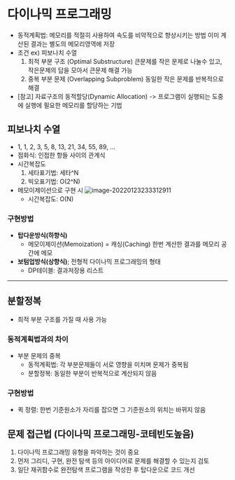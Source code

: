 # 다이나믹 프로그래밍

- 동적계획법: 메모리를 적절히 사용하여 속도를 비약적으로 향상시키는 방법
  					이미 계산된 결과는 별도의 메모리영역에 저장
- 조건 ex) 피보나치 수열
  1. 최적 부분 구조 (Optimal Substructure)
     큰문제를 작은 문제로 나눌수 있고, 작은문제의 답을 모아서 큰문제 해결 가능
  2. 중복 부분 문제 (Overlapping Subproblem)
     동일한 작은 문제를 반복적으로 해결
- [참고] 자료구조의 동적할당(Dynamic Allocation)
  -> 프로그램이 실행되는 도중에 실행에 필요한 메모리를 할당하는 기법

## 피보나치 수열

- 1, 1, 2, 3, 5, 8, 13, 21, 34, 55, 89, ...
- 점화식: 인접한 항들 사이의 관계식
- 시간복잡도
  1. 세타표기법: 세타^N
  2. 빅오표기법: O(2^N)
- 메모이제이션으로 구현 시
  ![image-20220123233312911](321_algorithm_DynamicProgramming.assets/image-20220123233312911.png)
  - 시간복잡도: O(N)

### 구현방법

- **탑다운방식(하향식)**
  - 메모이제이션(Memoization) = 캐싱(Caching)
    한번 계산한 결과를 메모리 공간에 메모
- **보텀업방식(상향식)**; 전형적 다이나믹 프로그래밍의 형태
  - DP테이블: 결과저장용 리스트

---

## 분할정복

- 최적 부분 구조를 가질 때 사용 가능

### 동적계획법과의 차이

- 부분 문제의 중복
  - 동적계획법: 각 부분문제들이 서로 영향을 미치며 문제가 중복됨
  - 분할정복: 동일한 부분이 반복적으로 계산되지 않음

### 구현방법

- 퀵 정렬: 한번 기준원소가 자리를 잡으면 그 기준원소의 위치는 바뀌지 않음

## 문제 접근법 (다이나믹 프로그래밍-코테빈도높음)

1. 다이나믹 프로그래밍 유형을 파악하는 것이 중요
2. 먼저 그리디, 구현, 완전 탐색 등의 아이디어로 문제를 해결할 수 있는지 검토
3. 일단 재귀함수로 완전탐색 프로그램을 작성한 후 탑다운으로 코드 개선
